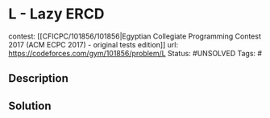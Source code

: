 # L - Lazy ERCD

contest: [[CFICPC/101856/101856|Egyptian Collegiate Programming Contest 2017 (ACM ECPC 2017) - original tests edition]]
url: https://codeforces.com/gym/101856/problem/L
Status: #UNSOLVED
Tags: #

## Description

## Solution

